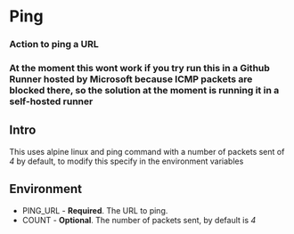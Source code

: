 <h1 id="ping">Ping</h1>
<h3 id="action-to-ping-a-url">Action to ping a URL</h3>
<h3 id="disclaim"><strong>At the moment this wont work if you try run this in a Github Runner hosted by Microsoft because ICMP packets are blocked there, so the solution at the moment is running it in a self-hosted runner</strong></h3>
<h2 id="intro">Intro</h2>
<p>This uses alpine linux and ping command with a number of packets sent of <i>4</i> by default, to modify this specify in the environment variables</p>
<h2 id="environment">Environment</h2>
<ul>
<li>PING_URL - <strong>Required</strong>. The URL to ping.</li>
<li>COUNT - <strong>Optional</strong>. The number of packets sent, by default is <i>4</i></li>
</ul>
